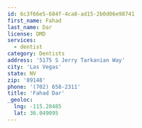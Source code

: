 ```yaml
---
id: 6c3f66e5-684f-4ca8-ad15-2b0d06e98741
first_name: Fahad
last_name: Dar
license: DMD
services:
  - dentist
category: Dentists
address: '5175 S Jerry Tarkanian Way'
city: 'Las Vegas'
state: NV
zip: '89148'
phone: '(702) 658-2311'
title: 'Fahad Dar'
_geoloc:
  lng: -115.28485
  lat: 36.049095
---
```

